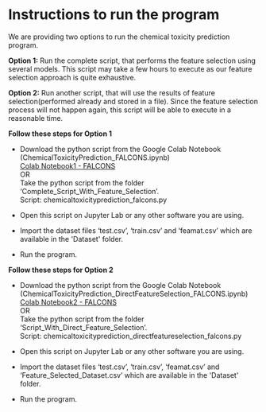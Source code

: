 # Instructions to run the program

We are providing two options to run the chemical toxicity prediction program.

**Option 1:**
Run the complete script, that performs the feature selection using several models. This script may take a few hours to execute as our feature selection approach is quite exhaustive.

**Option 2:**
Run another script, that will use the results of feature selection(performed already and stored in a file). Since the feature selection process will not happen again, this script will be able to execute in a reasonable time.


**Follow these steps for Option 1**
* Download the python script from the Google Colab Notebook (ChemicalToxicityPrediction_FALCONS.ipynb)                  
[Colab Notebook1 - FALCONS](https://colab.research.google.com/drive/16dc0clcTqyQ3BGIV-cckkeb_6nj7dz97?usp=sharing#scrollTo=mREn6hq5CCQ_)  
OR  
Take the python script from the folder ‘Complete_Script_With_Feature_Selection’.  
Script: chemicaltoxicityprediction_falcons.py

* Open this script on Jupyter Lab or any other software you are using.

* Import the dataset files ‘test.csv’, ‘train.csv’ and ‘feamat.csv’ which are available in the 'Dataset' folder.

* Run the program.


**Follow these steps for Option 2**

* Download the python script from the Google Colab Notebook (ChemicalToxicityPrediction_DirectFeatureSelection_FALCONS.ipynb) 
[Colab Notebook2 - FALCONS](https://colab.research.google.com/drive/18OTgMBCycL5iNjWgm5mlwCQ1AYFRyBAY?usp=sharing)  
OR  
Take the python script from the folder ‘Script_With_Direct_Feature_Selection’.  
Script: chemicaltoxicityprediction_directfeatureselection_falcons.py

* Open this script on Jupyter Lab or any other software you are using.

* Import the dataset files ‘test.csv’, ‘train.csv’, ‘feamat.csv’ and ‘Feature_Selected_Dataset.csv’ which are available in the 'Dataset' folder.

* Run the program.
